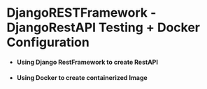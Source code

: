 # DjangoRESTFramework - DjangoRestAPI Testing + Docker Configuration
  - #### Using Django RestFramework to create RestAPI
  - #### Using Docker to create containerized Image
